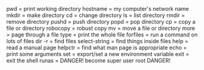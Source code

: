 pwd = print working directory
hostname = my computer's network name
mkdir = make directory
cd = change directory
ls = list directory
rmdir = remove directory
pushd = push directory
popd = pop directory
cp = copy a file or directory
robocopy = robust copy
mv = move a file or directory
more = page through a file
type = print the whole file
forfiles = run a command on lots of files
dir -r = find files
select-string = find things inside files
help = read a manual page
helpctr = find what man page is appropriate
echo = print some arguments
set = export/set a new environment variable
exit = exit the shell
runas = DANGER! become super user root DANGER!
